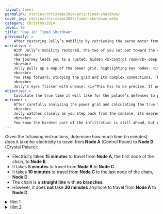```yaml
---
layout: level
permalink: stories/christmas2024/act2/timed-shutdown/
cover_img: stories/christmas2024/timed-shutdown.webp
category: christmas2024
level: 10
title: "Day 10: Timed Shutdown"
previously: >
    After restoring Jolly’s mobility by retrieving the servo motor from the carousel, you are now ready to begin the plan to infiltrate the Crystal Palace.
narrative: >
    With Jolly’s mobility restored, the two of you set out toward the <b>Crystal Palace</b>, where the Crystal of Joy is kept. Jolly explains that the palace’s defenses are strong, but there’s a way to weaken them. <i>“The first step is cutting off the palace’s power grid,”</i> Jolly says, as you move through the corrupted carnival. <i>“Without power, the barriers around the crystal will come down. We’ll have a short window to get inside.”</i>
    <br><br>
    The journey leads you to a rusted, hidden <b>control room</b> deep in the carnival, where the remnants of the palace’s power grid are displayed across a flickering console. <i>“The system’s corrupted,”</i> Jolly explains. <i>“We need to cut the power at <b>Node A</b>, but the time it takes for the power to actually shut down at <b>Node D</b> — the palace — doesn’t make sense anymore.”</i>
    <br><br>
    Jolly pulls up a map of the power grid, highlighting key nodes. <i>“It should take 30 minutes in total to shut off the defenses, but corruption has altered the flow. We need to figure out the real time, or we’ll miss our window.”</i>
    <br><br>
    You step forward, studying the grid and its complex connections. The answer lies in calculating how long the power will take to shut down once the switch is flipped.
    <br><br>
    Jolly’s eyes flicker with unease. <i>“This has to be precise. If we get it wrong, the palace’s defenses won’t fall, and we’ll be trapped out here — cut off from the Crystal of Joy with no way in.”</i>
objective: >
    Calculate the true time it will take for the palace's defenses to power down after cutting the main supply at Node A, using the corrupted power instructions as your guide.
outcome: >
    After carefully analyzing the power grid and calculating the true time it will take for the palace’s defenses to go down, you finally arrive at the correct answer. The corrupted system may have been tricky, but now you know exactly when the Crystal Palace will be vulnerable.
    <br><br>
    Jolly watches closely as you step back from the console, its expression serious. <i>"That’s it,"</i> Jolly says. <i>"We’ve got the time. Now we just need to be ready. Once the power goes down at the palace, we’ll have our window to act."</i>
    <br><br>
    You know the hardest part of the infiltration is still ahead, but with the timing locked in, the journey to reclaim the Crystal of Joy has taken one step forward.
---
```


Given the following instructions, determine how much time (in minutes) does it take for electricity to travel from **Node A** (Control Room) to **Node D** (Crystal Palace):

- Electricity takes **15 minutes** to travel from **Node A**, the first node of the chain, to **Node B**.
- It takes **5 minutes** to travel from **Node B** to **Node C**.
- It takes **10 minutes** to travel from **Node C** to the last node of the chain, **Node D**.
- The chain is a **straight line** with **no branches**.
- However, it does **not** take **30 minutes** anymore to travel from **Node A** to **Node D**.

<details>
 <summary>Hint 1</summary>
 Be flexible in your thinking and see if you can figure it out.
</details>

<details>
 <summary>Hint 2</summary>
 Node B must come after Node A, right? Well, maybe not. That's just the order of letters in the alphabet! 
</details>
